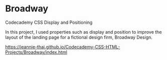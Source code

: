 # Broadway
Codecademy CSS Display and Positioning

In this project, I used properties such as display and position to improve the layout of the landing page for a fictional design firm, Broadway Design.

https://jeannie-thai.github.io/Codecademy-CSS-HTML-Projects/Broadway/index.html
